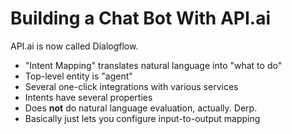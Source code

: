 # Building a Chat Bot With API.ai
API.ai is now called Dialogflow.

* "Intent Mapping" translates natural language into "what to do"
* Top-level entity is "agent"
* Several one-click integrations with various services
* Intents have several properties
* Does **not** do natural language evaluation, actually. Derp.
* Basically just lets you configure input-to-output mapping
